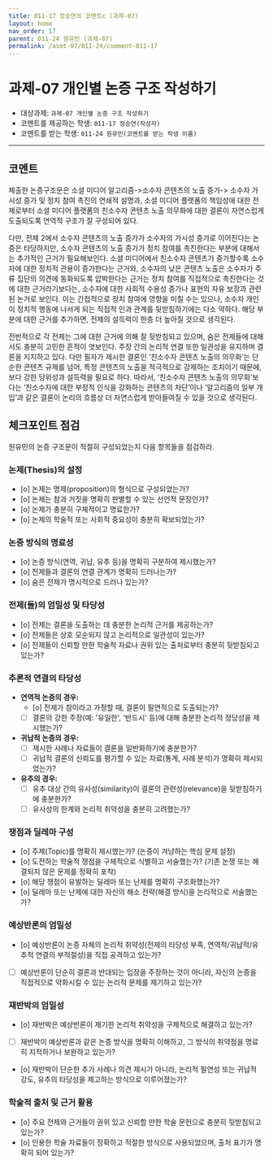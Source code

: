 ```yaml
---
title: 011-17 정승연의 코멘트c (과제-07) 
layout: home
nav_order: 17
parent: 011-24 원유민 (과제-07)
permalink: /asmt-07/011-24/comment-011-17
---
```


# 과제-07 개인별 논증 구조 작성하기

- 대상과제: `과제-07 개인별 논증 구조 작성하기`
- 코멘트를 제공하는 학생: `011-17 정승연(작성자)` 
- 코멘트를 받는 학생: `011-24 원유민(코멘트를 받는 학생 이름)` 

---

## 코멘트

제출한 논증구조문은 소셜 미디어 알고리즘->소수자 콘텐츠의 노출 증가-> 소수자 가시성 증가 및 정치 참여 촉진의 연쇄적 설명과, 소셜 미디어 플랫폼의 책임성에 대한 전제로부터 소셜 미디어 플랫폼의 친소수자 콘텐츠 노출 의무화에 대한 결론이 자연스럽게 도출되도록 연역적 구조가 잘 구성되어 있다. 

다만, 전제 2에서 소수자 콘텐츠의 노출 증가가 소수자의 가시성 증가로 이어진다는 논증은 타당하지만, 소수자 콘텐츠의 노출 증가가 정치 참여를 촉진한다는 부분에 대해서는 추가적인 근거가 필요해보인다. 소셜 미디어에서 친소수자 콘텐츠가 증가할수록 소수자에 대한 정치적 관용이 증가한다는 근거와, 소수자의 낮은 콘텐츠 노출은 소수자가 주류 집단의 의견에 동화되도록 압박한다는 근거는 정치 참여를 직접적으로 촉진한다는 것에 대한 근거라기보다는, 소수자에 대한 사회적 수용성 증가나 표현의 자유 보장과 관련된 논거로 보인다. 이는 간접적으로 정치 참여에 영향을 미칠 수는 있으나, 소수자 개인이 정치적 행동에 나서게 되는 직접적 인과 관계를 뒷받침하기에는 다소 약하다. 해당 부분에 대한 근거를 추가하면, 전제의 설득력이 한층 더 높아질 것으로 생각된다. 

전반적으로 각 전제는 그에 대한 근거에 의해 잘 뒷받침되고 있으며, 숨은 전제들에 대해서도 충분히 고민한 흔적이 엿보인다. 주장 간의 논리적 연결 또한 일관성을 유지하며 결론을 지지하고 있다. 다만 필자가 제시한 결론인 ‘친소수자 콘텐츠 노출의 의무화’는 단순한 콘텐츠 규제를 넘어, 특정 콘텐츠의 노출을 적극적으로 강제하는 조치이기 때문에, 보다 강한 당위성과 설득력을 필요로 하다. 따라서, ‘친소수자 콘텐츠 노출의 의무화’보다는 ‘친소수자에 대한 부정적 인식을 강화하는 콘텐츠의 차단’이나 ‘알고리즘의 일부 개입’과 같은 결론이 논리의 흐름상 더 자연스럽게 받아들여질 수 있을 것으로 생각된다. 

## 체크포인트 점검

원유민의 논증 구조문이 적절히 구성되었는지 다음 항목들을 점검하라.

### **논제(Thesis)의 설정**
- [o] 논제는 명제(proposition)의 형식으로 구성되었는가?
- [o] 논제는 참과 거짓을 명확히 판별할 수 있는 선언적 문장인가?
- [o] 논제가 충분히 구체적이고 명료한가?
- [o] 논제의 학술적 또는 사회적 중요성이 충분히 확보되었는가?

### **논증 방식의 명료성**
- [o] 논증 방식(연역, 귀납, 유추 등)을 명확히 구분하여 제시했는가?
- [o] 전제들과 결론의 연결 관계가 명확히 드러나는가?
- [o] 숨은 전제가 명시적으로 드러나 있는가?

### **전제(들)의 엄밀성 및 타당성**
- [o] 전제는 결론을 도출하는 데 충분한 논리적 근거를 제공하는가?
- [o] 전제들은 상호 모순되지 않고 논리적으로 일관성이 있는가?
- [o] 전제들이 신뢰할 만한 학술적 자료나 권위 있는 출처로부터 충분히 뒷받침되고 있는가?

### **추론적 연결의 타당성**
- **연역적 논증의 경우:**
  - [o] 전제가 참이라고 가정할 때, 결론이 필연적으로 도출되는가?
  - [ ] 결론의 강한 주장(예: '유일한', '반드시' 등)에 대해 충분한 논리적 정당성을 제시했는가?

- **귀납적 논증의 경우:**
  - [ ] 제시한 사례나 자료들이 결론을 일반화하기에 충분한가?
  - [ ] 귀납적 결론의 신뢰도를 평가할 수 있는 자료(통계, 사례 분석)가 명확히 제시되었는가?

- **유추의 경우:**
  - [ ] 유추 대상 간의 유사성(similarity)이 결론의 관련성(relevance)을 뒷받침하기에 충분한가?
  - [ ] 유사성의 한계와 논리적 취약성을 충분히 고려했는가?

### **쟁점과 딜레마 구성**
- [o] 주제(Topic)를 명확히 제시했는가? (논증이 겨냥하는 핵심 문제 설정)
- [o] 도전하는 학술적 쟁점을 구체적으로 식별하고 서술했는가? (기존 논쟁 또는 해결되지 않은 문제를 정확히 포착)
- [o] 해당 쟁점이 유발하는 딜레마 또는 난제를 명확히 구조화했는가?
- [o] 딜레마 또는 난제에 대한 자신의 해소 전략(해결 방식)을 논리적으로 서술했는가?

### **예상반론의 엄밀성**
- [o] 예상반론이 논증 자체의 논리적 취약성(전제의 타당성 부족, 연역적/귀납적/유추적 연결의 부적절성)을 직접 공격하고 있는가?
- [ ] 예상반론이 단순히 결론과 반대되는 입장을 주장하는 것이 아니라, 자신의 논증을 직접적으로 약화시킬 수 있는 논리적 문제를 제기하고 있는가?

### **재반박의 엄밀성**
- [o] 재반박은 예상반론이 제기한 논리적 취약성을 구체적으로 해결하고 있는가?
- [ ] 재반박이 예상반론과 같은 논증 방식을 명확히 이해하고, 그 방식의 취약점을 명료히 지적하거나 보완하고 있는가?
- [o] 재반박이 단순한 추가 사례나 의견 제시가 아니라, 논리적 필연성 또는 귀납적 강도, 유추의 타당성을 제고하는 방식으로 이루어졌는가?

### **학술적 출처 및 근거 활용**
- [o] 주요 전제와 근거들이 권위 있고 신뢰할 만한 학술 문헌으로 충분히 뒷받침되고 있는가?
- [o] 인용한 학술 자료들이 정확하고 적절한 방식으로 사용되었으며, 출처 표기가 명확히 되어 있는가?
